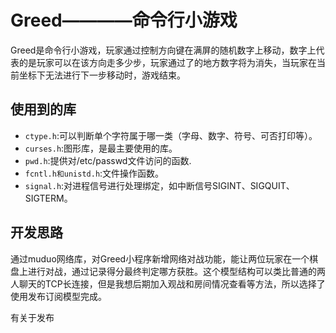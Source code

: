 # Greed————命令行小游戏
Greed是命令行小游戏，玩家通过控制方向键在满屏的随机数字上移动，数字上代表的是玩家可以在该方向走多少步，玩家通过了的地方数字将为消失，当玩家在当前坐标下无法进行下一步移动时，游戏结束。


## 使用到的库
- `ctype.h`:可以判断单个字符属于哪一类（字母、数字、符号、可否打印等）。
- `curses.h`:图形库，是最主要使用的库。
- `pwd.h`:提供对/etc/passwd文件访问的函数.
- `fcntl.h和unistd.h`:文件操作函数。
- `signal.h`:对进程信号进行处理绑定，如中断信号SIGINT、SIGQUIT、SIGTERM。

## 开发思路
通过muduo网络库，对Greed小程序新增网络对战功能，能让两位玩家在一个棋盘上进行对战，通过记录得分最终判定哪方获胜。这个模型结构可以类比普通的两人聊天的TCP长连接，但是我想后期加入观战和房间情况查看等方法，所以选择了使用发布订阅模型完成。

有关于发布
